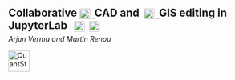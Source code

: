 <!-- .slide -->
<div style="text-align: left; line-height: 1.2;">

  <h3 style="font-size: 1.5em; margin: 0; text-transform: none;">
    Collaborative
    <a href="https://jupytercad.github.io/JupyterCAD/lab/index.html" target="_blank">
      <img src="images/jcad.png" alt="JCAD" style="height: 1em; vertical-align: middle; margin-right: 0.2em;" />
    </a>
    CAD and
    <a href="https://jupytergis.readthedocs.io/en/latest/lite/lab/" target="_blank">
      <img src="images/jgis.png" alt="JGIS" style="height: 1em; vertical-align: middle; margin-left: 0.2em; margin-right: 0.2em;" />
    </a>
    GIS editing in JupyterLab
    <img src="images/jupyter.svg" alt="Jupyter" style="height: 1em; vertical-align: middle; margin-left: 0.4em;" />
    <img src="images/jupyterlite.png" alt="JupyterLite" style="height: 1em; vertical-align: middle; margin-left: 0.2em;" />
  </h3>


  <p style="font-style: italic; margin-top: 0.5em;">Arjun Verma and Martin Renou</p>
  <div style="margin-top: 0.5em;">
    <img src="images/logo-qs.svg" alt="QuantStack" style="height: 3em; vertical-align: middle;" />
  </div>
</div>
<!-- .slide: data-transition="zoom" -->
